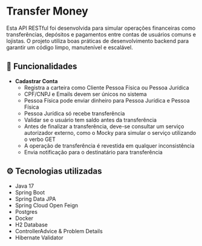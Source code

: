 # Transfer Money
Esta API RESTful foi desenvolvida para simular operações financeiras como transferências, depósitos e pagamentos entre contas de usuários comuns e lojistas. O projeto utiliza boas práticas de desenvolvimento backend para garantir um código limpo, manutenível e escalável.

## 🚀 Funcionalidades
- **Cadastrar Conta**
  - Registra a carteira como Cliente Pessoa Física ou Pessoa Jurídica
  - CPF/CNPJ e Emails devem ser únicos no sistema
  - Pessoa Física pode enviar dinheiro para Pessoa Jurídica e Pessoa Física
  - Pessoa Jurídica só recebe transferência
  - Validar se o usuário tem saldo antes da transferência
  - Antes de finalizar a transferência, deve-se consultar um serviço autorizador externo, como o Mocky para simular o serviço utilizando o verbo GET
  - A operação de transferência é revestida em qualquer inconsistência
  - Envia notificação para o destinatário para transferência
 
## ⚙️ Tecnologias utilizadas

- Java 17
- Spring Boot
- Spring Data JPA
- Spring Cloud Open Feign
- Postgres
- Docker
- H2 Database
- ControllerAdvice & Problem Details
- Hibernate Validator

